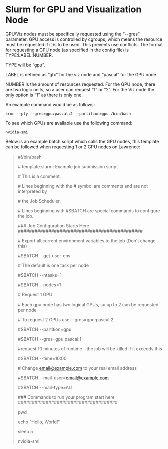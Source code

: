 # Slurm for GPU and Visualization Node

GPU/Viz nodes must be specifically requested using the “--gres” parameter. GPU access is controlled by cgroups, which means the resource must be requested if it is to be used. This prevents use conflicts. The format for requesting a GPU node \(as specified in the contig file\) is TYPE:LABEL:NUMBER.

TYPE will be “gpu”.

LABEL is defined as “gtx” for the viz node and “pascal” for the GPU node.

NUMBER is the amount of resources requested. For the GPU node, there are two logic units, so a user can request “1” or “2”. For the Viz node the only option is “1” as there is only one.

An example command would be as follows:

```
srun --pty --gres=gpu:pascal:2 --partition=gpu /bin/bash
```

To see which GPUs are available use the following command:

```
nvidia-smi
```

Below is an example batch script which calls the GPU nodes, this template can be followed when requesting 1 or 2 GPU nodes on Lawrence:

> \#!/bin/bash
>
> \# template.slurm: Example job submission script
>
> \# This is a comment.
>
> \# Lines beginning with the \# symbol are comments and are not interpreted by 
>
> \# the Job Scheduler.
>
> \# Lines beginning with \#SBATCH are special commands to configure the job.
>
> \#\#\# Job Configuration Starts Here \#\#\#\#\#\#\#\#\#\#\#\#\#\#\#\#\#\#\#\#\#\#\#\#\#\#\#\#\#\#\#\#\#\#\#\#\#\#\#\#\#\#\#\#\#
>
> \# Export all current environment variables to the job \(Don't change this\)
>
> \#SBATCH --get-user-env 
>
> \# The default is one task per node
>
> \#SBATCH --ntasks=1
>
> \#SBATCH --nodes=1
>
> \# Request 1 GPU
>
> \# Each gpu node has two logical GPUs, so up to 2 can be requested per node
>
> \# To request 2 GPUs use --gres=gpu:pascal:2
>
> \#SBATCH --partition=gpu
>
> \#SBATCH --gres=gpu:pascal:1 
>
> \#request 10 minutes of runtime - the job will be killed if it exceeds this
>
> \#SBATCH --time=10:00
>
> \# Change email@example.com to your real email address
>
> \#SBATCH --mail-user=email@example.com
>
> \#SBATCH --mail-type=ALL
>
>
>
> \#\#\# Commands to run your program start here \#\#\#\#\#\#\#\#\#\#\#\#\#\#\#\#\#\#\#\#\#\#\#\#\#\#\#\#\#\#\#\#\#\#\#\#
>
> pwd
>
> echo "Hello, World!"
>
> sleep 5
>
>
>
> nvidia-smi

              

